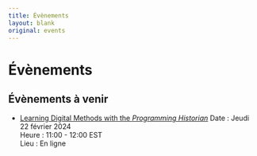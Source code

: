 ```yaml
---
title: Évènements
layout: blank
original: events
---
```


# Évènements

## Évènements à venir 

* [Learning Digital Methods with the _Programming Historian_](https://charlesstudy.temple.edu/event/11953011)
  Date : Jeudi 22 février 2024   
  Heure : 11:00 - 12:00 EST   
  Lieu : En ligne   
